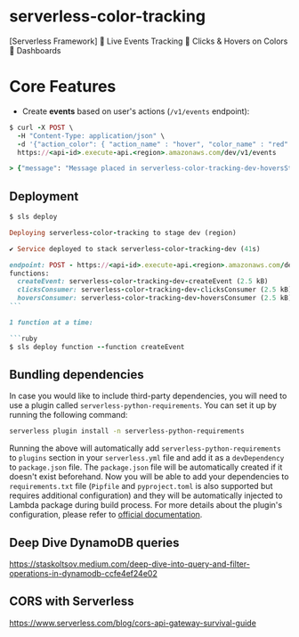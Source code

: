 # serverless-color-tracking

[Serverless Framework] :robot: Live Events Tracking :vertical_traffic_light: Clicks &amp; Hovers on Colors :dart: Dashboards

# Core Features

- Create **events** based on user's actions (`/v1/events` endpoint):

```ruby
$ curl -X POST \
  -H "Content-Type: application/json" \
  -d '{"action_color": { "action_name" : "hover", "color_name" : "red" } }' \
  https://<api-id>.execute-api.<region>.amazonaws.com/dev/v1/events

> {"message": "Message placed in serverless-color-tracking-dev-hoversStream successfully."}%
```

## Deployment

````ruby
$ sls deploy

Deploying serverless-color-tracking to stage dev (region)

✔ Service deployed to stack serverless-color-tracking-dev (41s)

endpoint: POST - https://<api-id>.execute-api.<region>.amazonaws.com/dev/v1/events
functions:
  createEvent: serverless-color-tracking-dev-createEvent (2.5 kB)
  clicksConsumer: serverless-color-tracking-dev-clicksConsumer (2.5 kB)
  hoversConsumer: serverless-color-tracking-dev-hoversConsumer (2.5 kB)
```

1 function at a time:

```ruby
$ sls deploy function --function createEvent
````

## Bundling dependencies

In case you would like to include third-party dependencies, you will need to use a plugin called `serverless-python-requirements`. You can set it up by running the following command:

```bash
serverless plugin install -n serverless-python-requirements
```

Running the above will automatically add `serverless-python-requirements` to `plugins` section in your `serverless.yml` file and add it as a `devDependency` to `package.json` file. The `package.json` file will be automatically created if it doesn't exist beforehand. Now you will be able to add your dependencies to `requirements.txt` file (`Pipfile` and `pyproject.toml` is also supported but requires additional configuration) and they will be automatically injected to Lambda package during build process. For more details about the plugin's configuration, please refer to [official documentation](https://github.com/UnitedIncome/serverless-python-requirements).

## Deep Dive DynamoDB queries

https://staskoltsov.medium.com/deep-dive-into-query-and-filter-operations-in-dynamodb-ccfe4ef24e02

## CORS with Serverless

https://www.serverless.com/blog/cors-api-gateway-survival-guide
